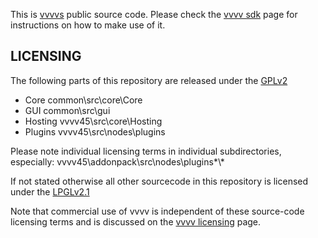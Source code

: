 This is [vvvvs](http://vvvv.org) public source code. 
Please check the [vvvv sdk](http://vvvv.org/documentation/vvvv-sdk) page for instructions on how to make use of it.

LICENSING
---------
The following parts of this repository are released under the [GPLv2](https://www.gnu.org/licenses/gpl-2.0.html)

* Core      common\src\core\Core
* GUI       common\src\gui
* Hosting   vvvv45\src\core\Hosting
* Plugins   vvvv45\src\nodes\plugins

Please note individual licensing terms in individual subdirectories, especially:
vvvv45\addonpack\src\nodes\plugins\*\\*

If not stated otherwise all other sourcecode in this repository is licensed under the [LPGLv2.1](https://www.gnu.org/licenses/lgpl-2.1.html)

Note that commercial use of vvvv is independent of these source-code licensing terms and is discussed on the [vvvv licensing](http://vvvv.org/licensing) page. 